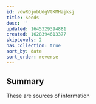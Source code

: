 ```yaml
---
id: vdwROjobUdgVtKMHajksj
title: Seeds
desc: ''
updated: 1645329394881
created: 1628394613377
skipLevels: 2
has_collection: true
sort_by: date
sort_order: reverse
---
```


## Summary

These are sources of information
